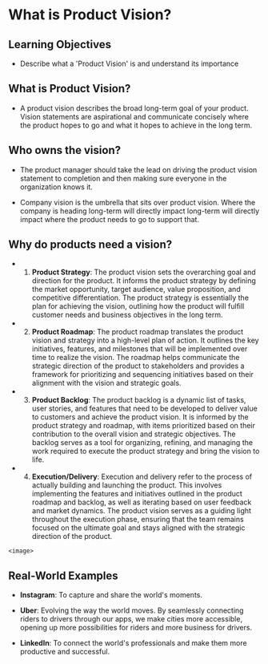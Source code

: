 # What is Product Vision?

## Learning Objectives

  - Describe what a 'Product Vision' is and understand its importance


## What is Product Vision?

  - A product vision describes the broad long-term goal of your product. Vision statements are aspirational and communicate concisely where the product hopes to go and what it hopes to achieve in the long term.


## Who owns the vision?

  - The product manager should take the lead on driving the product vision statement to completion and then making sure everyone in the organization knows it.

  - Company vision is the umbrella that sits over product vision. Where the company is heading long-term will directly impact long-term will directly impact where the product needs to go to support that.


## Why do products need a vision?

  - 1. **Product Strategy**: The product vision sets the overarching goal and direction for the product. It informs the product strategy by defining the market opportunity, target audience, value proposition, and competitive differentiation. The product strategy is essentially the plan for achieving the vision, outlining how the product will fulfill customer needs and business objectives in the long term.

   - 2. **Product Roadmap**: The product roadmap translates the product vision and strategy into a high-level plan of action. It outlines the key initiatives, features, and milestones that will be implemented over time to realize the vision. The roadmap helps communicate the strategic direction of the product to stakeholders and provides a framework for prioritizing and sequencing initiatives based on their alignment with the vision and strategic goals.

   - 3. **Product Backlog**: The product backlog is a dynamic list of tasks, user stories, and features that need to be developed to deliver value to customers and achieve the product vision. It is informed by the product strategy and roadmap, with items prioritized based on their contribution to the overall vision and strategic objectives. The backlog serves as a tool for organizing, refining, and managing the work required to execute the product strategy and bring the vision to life.

   - 4. **Execution/Delivery**: Execution and delivery refer to the process of actually building and launching the product. This involves implementing the features and initiatives outlined in the product roadmap and backlog, as well as iterating based on user feedback and market dynamics. The product vision serves as a guiding light throughout the execution phase, ensuring that the team remains focused on the ultimate goal and stays aligned with the strategic direction of the product.

    <image>


## Real-World Examples

  - **Instagram**: To capture and share the world's moments.

  - **Uber**: Evolving the way the world moves. By seamlessly connecting riders to drivers through our apps, we make cities more accessible, opening up more possibilities for riders and more business for drivers.

  - **LinkedIn**: To connect the world's professionals and make them more productive and successful. 